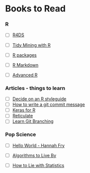 # Books to Read

### R

- [ ] [R4DS](http://r4ds.had.co.nz/introduction.html)
- [ ] [Tidy Mining with R](https://www.tidytextmining.com/)
- [ ] [R packages](http://r-pkgs.had.co.nz/)
- [ ] [R Markdown](https://bookdown.org/yihui/rmarkdown/)
- [ ] [Advanced R](https://adv-r.hadley.nz/)


### Articles - things to learn

- [ ] [Decide on an R styleguide](http://style.tidyverse.org/)
- [ ] [How to write a git commit message](https://chris.beams.io/posts/git-commit/)
- [ ] [Keras for R](https://blog.rstudio.com/2017/09/05/keras-for-r/)
- [ ] [Reticulate](https://rstudio.github.io/reticulate/)
- [ ] [Learn Git Branching](https://learngitbranching.js.org/)

### Pop Science

- [ ] [Hello World - Hannah Fry]()
- [ ] [Algorithms to Live By]()
- [ ] [How to Lie with Statistics](https://www.amazon.co.uk/How-Lie-Statistics-Penguin-Business/dp/0140136290)

